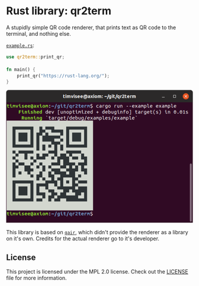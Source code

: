 # Rust library: qr2term
A stupidly simple QR code renderer, that prints text as QR code to the terminal,
and nothing else.

[`example.rs`](./example/example.rs):
```rust
use qr2term::print_qr;

fn main() {
    print_qr("https://rust-lang.org/");
}
```

![qr2term example screenshot](./res/qr2term-example.png)

This library is based on [`qair`](https://code.willemp.be/willem/qair),
which didn't provide the renderer as a library on it's own.
Credits for the actual renderer go to it's developer.

## License
This project is licensed under the MPL 2.0 license.
Check out the [LICENSE](LICENSE) file for more information.
